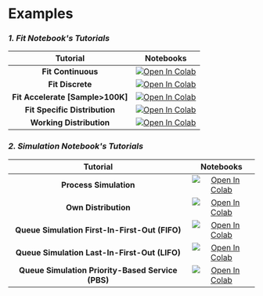 # Examples

### **_1. Fit Notebook's Tutorials_**

|             Tutorial             |                                                                                                                    Notebooks                                                                                                                     |
| :------------------------------: | :----------------------------------------------------------------------------------------------------------------------------------------------------------------------------------------------------------------------------------------------: |
|        **Fit Continuous**        |    <a target="_blank" href="https://colab.research.google.com/github/phitter-core/phitter-kernel/blob/main/examples/fit/fit_continuous_ncdb.ipynb"><img src="https://colab.research.google.com/assets/colab-badge.svg" alt="Open In Colab"/></a>    |
|         **Fit Discrete**         | <a target="_blank" href="https://colab.research.google.com/github/phitter-core/phitter-kernel/blob/main/examples/fit/fit_discrete_galton_board.ipynb"><img src="https://colab.research.google.com/assets/colab-badge.svg" alt="Open In Colab"/></a> |
| **Fit Accelerate [Sample>100K]** |      <a target="_blank" href="https://colab.research.google.com/github/phitter-core/phitter-kernel/blob/main/examples/fit/fit_accelerate.ipynb"><img src="https://colab.research.google.com/assets/colab-badge.svg" alt="Open In Colab"/></a>       |
|  **Fit Specific Distribution**   | <a target="_blank" href="https://colab.research.google.com/github/phitter-core/phitter-kernel/blob/main/examples/fit/fit_specific_distribution.ipynb"><img src="https://colab.research.google.com/assets/colab-badge.svg" alt="Open In Colab"/></a> |
|     **Working Distribution**     |   <a target="_blank" href="https://colab.research.google.com/github/phitter-core/phitter-kernel/blob/main/examples/fit/working_distribution.ipynb"><img src="https://colab.research.google.com/assets/colab-badge.svg" alt="Open In Colab"/></a>    |

### **_2. Simulation Notebook's Tutorials_**

|                     Tutorial                      |                                                                                                                         Notebooks                                                                                                                          |
| :-----------------------------------------------: | :--------------------------------------------------------------------------------------------------------------------------------------------------------------------------------------------------------------------------------------------------------: |
|              **Process Simulation**               |      <a target="_blank" href="https://colab.research.google.com/github/phitter-core/phitter-kernel/blob/main/examples/simulation/process_simulation.ipynb"><img src="https://colab.research.google.com/assets/colab-badge.svg" alt="Open In Colab"/></a>      |
|               **Own Distribution**                | <a target="_blank" href="https://colab.research.google.com/github/phitter-core/phitter-kernel/blob/main/examples/simulation/own_distribution_explanation.ipynb"><img src="https://colab.research.google.com/assets/colab-badge.svg" alt="Open In Colab"/></a> |
|  **Queue Simulation First-In-First-Out (FIFO)**   |    <a target="_blank" href="https://colab.research.google.com/github/phitter-core/phitter-kernel/blob/main/examples/simulation/queue_simulation_fifo.ipynb"><img src="https://colab.research.google.com/assets/colab-badge.svg" alt="Open In Colab"/></a>     |
|   **Queue Simulation Last-In-First-Out (LIFO)**   |    <a target="_blank" href="https://colab.research.google.com/github/phitter-core/phitter-kernel/blob/main/examples/simulation/queue_simulation_lifo.ipynb"><img src="https://colab.research.google.com/assets/colab-badge.svg" alt="Open In Colab"/></a>     |
| **Queue Simulation Priority-Based Service (PBS)** |     <a target="_blank" href="https://colab.research.google.com/github/phitter-core/phitter-kernel/blob/main/examples/simulation/queue_simulation_pbs.ipynb"><img src="https://colab.research.google.com/assets/colab-badge.svg" alt="Open In Colab"/></a>     |

